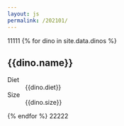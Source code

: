 ```yaml
---
layout: js
permalink: /202101/
---
```

11111
{% for dino in site.data.dinos %}
  <h2>{{dino.name}}</h2>
  <dl>
    <dt>Diet</dt>
    <dd>{{dino.diet}}</dd>
    <dt>Size</dt>
    <dd>{{dino.size}}</dd>
  </dl>
{% endfor %}
22222
